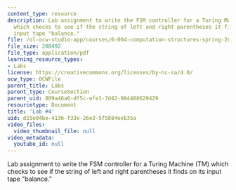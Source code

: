 ```yaml
---
content_type: resource
description: Lab assignment to write the FSM controller for a Turing Machine (TM)
  which checks to see if the string of left and right parentheses it finds on its
  input tape "balance."
file: /ol-ocw-studio-app/courses/6-004-computation-structures-spring-2009/d15e04be4136f33e26e35f5884eeb35a_MIT6_004s09_lab04.pdf
file_size: 208492
file_type: application/pdf
learning_resource_types:
- Labs
license: https://creativecommons.org/licenses/by-nc-sa/4.0/
ocw_type: OCWFile
parent_title: Labs
parent_type: CourseSection
parent_uid: 809a46a0-df5c-efe1-7d42-984488629429
resourcetype: Document
title: 'Lab #4'
uid: d15e04be-4136-f33e-26e3-5f5884eeb35a
video_files:
  video_thumbnail_file: null
video_metadata:
  youtube_id: null
---
```

Lab assignment to write the FSM controller for a Turing Machine (TM) which checks to see if the string of left and right parentheses it finds on its input tape "balance."